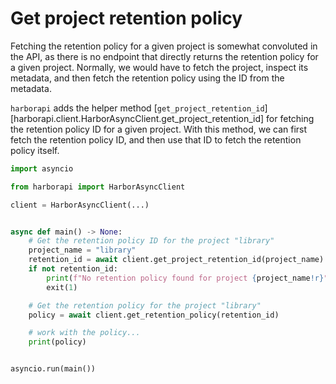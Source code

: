 # Get project retention policy

Fetching the retention policy for a given project is somewhat convoluted in the API, as there is no endpoint that directly returns the retention policy for a given project. Normally, we would have to fetch the project, inspect its metadata, and then fetch the retention policy using the ID from the metadata.

`harborapi` adds the helper method [`get_project_retention_id`][harborapi.client.HarborAsyncClient.get_project_retention_id] for fetching the retention policy ID for a given project. With this method, we can first fetch the retention policy ID, and then use that ID to fetch the retention policy itself.


```py
import asyncio

from harborapi import HarborAsyncClient

client = HarborAsyncClient(...)


async def main() -> None:
    # Get the retention policy ID for the project "library"
    project_name = "library"
    retention_id = await client.get_project_retention_id(project_name)
    if not retention_id:
        print(f"No retention policy found for project {project_name!r}")
        exit(1)

    # Get the retention policy for the project "library"
    policy = await client.get_retention_policy(retention_id)

    # work with the policy...
    print(policy)


asyncio.run(main())
```
